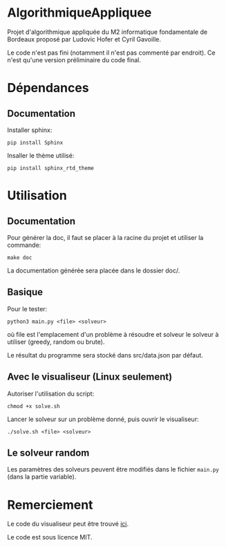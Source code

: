 # AlgorithmiqueAppliquee

Projet d'algorithmique appliquée du M2 informatique fondamentale de Bordeaux proposé par Ludovic Hofer et Cyril Gavoille.

Le code n'est pas fini (notamment il n'est pas commenté par endroit). Ce n'est qu'une version préliminaire
du code final.

# Dépendances

## Documentation

Installer sphinx:

`pip install Sphinx`

Insaller le thème utilisé:

`pip install sphinx_rtd_theme`

# Utilisation

## Documentation

Pour générer la doc, il faut se placer à la racine du projet et utiliser la commande:

`make doc`

La documentation générée sera placée dans le dossier doc/.

## Basique

Pour le tester:

`python3 main.py <file> <solveur>`

où file est l'emplacement d'un problème à résoudre
et solveur le solveur à utiliser (greedy, random ou brute).

Le résultat du programme sera stocké dans src/data.json par défaut.

## Avec le visualiseur (Linux seulement)

Autoriser l'utilisation du script:

`chmod +x solve.sh`

Lancer le solveur sur un problème donné, puis ouvrir le visualiseur:

`./solve.sh <file> <solveur>`

## Le solveur random

Les paramètres des solveurs peuvent être modifiés dans le fichier `main.py` (dans la partie variable).

# Remerciement

Le code du visualiseur peut être trouvé [ici](https://www.labri.fr/perso/lhofer/index.php?page=teaching/algorithmique_appliquee/index).

Le code est sous licence MIT.